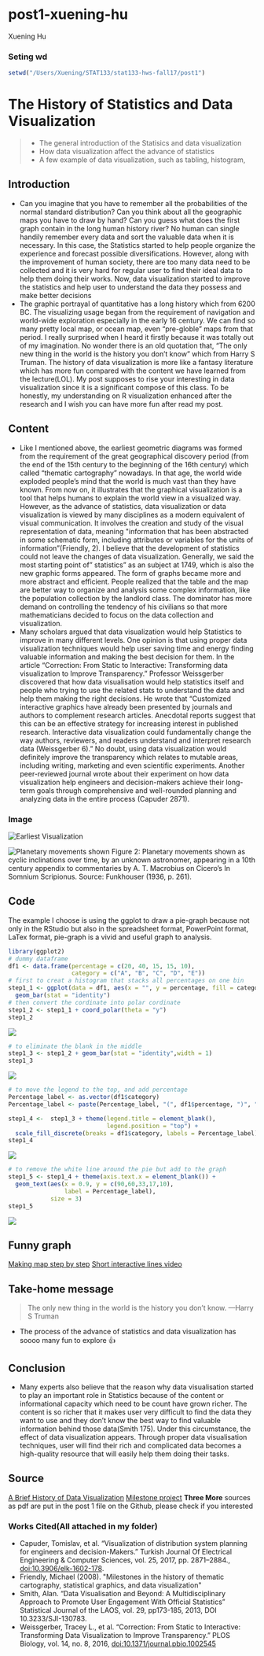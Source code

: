 post1-xuening-hu
================
Xuening Hu

### Seting wd

``` r
setwd("/Users/Xuening/STAT133/stat133-hws-fall17/post1")
```

The History of Statistics and Data Visualization
================================================

> -   The general introduction of the Statisics and data visualization
> -   How data visualization affect the advance of statistics
> -   A few example of data visualization, such as tabling, histogram,

Introduction
------------

-   Can you imagine that you have to remember all the probabilities of the normal
    standard distribution? Can you think about all the geographic maps you have to
    draw by hand? Can you guess what does the first graph contain in the long human
    history river? No human can single handily remember every data and sort the
    valuable data when it is necessary. In this case, the Statistics started to
    help people organize the experience and forecast possible diversifications.
    However, along with the improvement of human society, there are too many data
    need to be collected and it is very hard for regular user to find their ideal
    data to help them doing their works. Now, data visualization started to improve
    the statistics and help user to understand the data they possess and make better decisions
-   The graphic portrayal of quantitative has a long history which from 6200 BC.
    The visualizing usage began from the requirement of navigation and world-wide
    exploration especially in the early 16 century. We can find so many pretty
    local map, or ocean map, even “pre-globle” maps from that period. I really
    surprised when I heard it firstly because it was totally out of my imagination.
    No wonder there is an old quotation that, “The only new thing in the world is
    the history you don’t know” which from Harry S Truman. The history of data
    visualization is more like a fantasy literature which has more fun compared
    with the content we have learned from the lecture(LOL). My post supposes to
    rise your interesting in data visualization since it is a significant compose
    of this class. To be honestly, my understanding on R visualization enhanced
    after the research and I wish you can have more fun after read my post.

Content
-------

-   Like I mentioned above, the earliest geometric diagrams was formed from the
    requirement of the great geographical discovery period (from the end of the
    15th century to the beginning of the 16th century) which called “thematic
    cartography” nowadays. In that age, the world wide exploded people’s mind
    that the world is much vast than they have known. From now on, it illustrates
    that the graphical visualization is a tool that helps humans to explain the
    world view in a visualized way. However, as the advance of statistics, data
    visualization or data visualization is viewed by many disciplines as a modern
    equivalent of visual communication. It involves the creation and study of the
    visual representation of data, meaning "information that has been abstracted
    in some schematic form, including attributes or variables for the units of
    information”(Friendly, 2). I believe that the development of statistics
    could not leave the changes of data visualization. Generally, we said the
    most starting point of” statistics” as an subject at 1749, which is also
    the new graphic forms appeared. The form of graphs became more and more
    abstract and efficient. People realized that the table and the map are
    better way to organize and analysis some complex information, like the
    population collection by the landlord class. The dominator has more demand
    on controlling the tendency of his civilians so that more mathematicians
    decided to focus on the data collection and visualization.  
-   Many scholars argued that data visualization would help Statistics to
    improve in many different levels. One opinion is that using proper
    data visualization techniques would help user saving time and energy
    finding valuable information and making the best decision for them.
    In the article “Correction: From Static to Interactive: Transforming
    data visualization to Improve Transparency.” Professor Weissgerber
    discovered that how data visualisation would help statistics itself and
    people who trying to use the related stats to understand the data and help
    them making the right decisions. He wrote that “Customized interactive
    graphics have already been presented by journals and authors to complement
    research articles. Anecdotal reports suggest that this can be an effective
    strategy for increasing interest in published research. Interactive data
    visualization could fundamentally change the way authors, reviewers, and
    readers understand and interpret research data (Weissgerber 6).” No doubt,
    using data visualization would definitely improve the transparency which
    relates to mutable areas, including writing, marketing and even scientific
    experiments. Another peer-reviewed journal wrote about their experiment on
    how data visualization help engineers and decision-makers achieve their
    long-term goals through comprehensive and well-rounded planning and analyzing
    data in the entire process (Capuder 2871).

### Image

![Earliest Visualization](http://www.math.yorku.ca/SCS/Gallery/images/oldest-map_s.jpg)

![Planetary movements shown](http://www.math.yorku.ca/SCS/Gallery/icons/planetenkl.gif)
Figure 2: Planetary movements shown as cyclic inclinations over time, by an unknown astronomer,
appearing in a 10th century appendix to commentaries by A. T. Macrobius on Cicero’s
In Somnium Scripionus. Source: Funkhouser (1936, p. 261).

Code
----

The example I choose is using the ggplot to draw a pie-graph because not only in
the RStudio but also in the spreadsheet format, PowerPoint format, LaTex format,
pie-graph is a vivid and useful graph to analysis.

``` r
library(ggplot2)
# dummy dataframe
df1 <- data.frame(percentage = c(20, 40, 15, 15, 10), 
                  category = c("A", "B", "C", "D", "E"))
# first to creat a histogram that stacks all percentages on one bin
step1_1 <- ggplot(data = df1, aes(x = "", y = percentage, fill = category)) +
  geom_bar(stat = "identity")
# then convert the cordinate into polar cordinate
step1_2 <- step1_1 + coord_polar(theta = "y")
step1_2
```

![](post1-xuening-hu_files/figure-markdown_github-ascii_identifiers/unnamed-chunk-2-1.png)

``` r
# to eliminate the blank in the middle
step1_3 <- step1_2 + geom_bar(stat = "identity",width = 1)
step1_3
```

![](post1-xuening-hu_files/figure-markdown_github-ascii_identifiers/unnamed-chunk-2-2.png)

``` r
# to move the legend to the top, and add percentage
Percentage_label <- as.vector(df1$category)
Percentage_label <- paste(Percentage_label, "(", df1$percentage, ")", "%")

step1_4 <-  step1_3 + theme(legend.title = element_blank(), 
                            legend.position = "top") + 
  scale_fill_discrete(breaks = df1$category, labels = Percentage_label) 
step1_4
```

![](post1-xuening-hu_files/figure-markdown_github-ascii_identifiers/unnamed-chunk-2-3.png)

``` r
# to remove the white line around the pie but add to the graph
step1_5 <- step1_4 + theme(axis.text.x = element_blank()) + 
  geom_text(aes(x = 0.9, y = c(90,60,33,17,10), 
                label = Percentage_label), 
            size = 3)
step1_5
```

![](post1-xuening-hu_files/figure-markdown_github-ascii_identifiers/unnamed-chunk-2-4.png)

Funny graph
-----------

[Making map step by step](http://www.kevjohnson.org/making-maps-in-r/)
[Short interactive lines video](http://www.youtube.com/watch?v=IFYVDCWr1XQ/)

Take-home message
-----------------

> The only new thing in the world is the history you don’t know. —Harry S Truman

-   The process of the advance of statistics and data visualization has
    soooo many fun to explore :thumbsup:

Conclusion
----------

-   Many experts also believe that the reason why data visualisation started to
    play an important role in Statistics because of the content or informational
    capacity which need to be count have grown richer. The content is so richer
    that it makes user very difficult to find the data they want to use and they
    don’t know the best way to find valuable information behind those data(Smith 175).
    Under this circumstance, the effect of data visualization appears. Through proper
    data visualisation techniques, user will find their rich and complicated data
    becomes a high-quality resource that will easily help them doing their tasks.

Source
------

[A Brief History of Data Visualization](http://www.datavis.ca/papers/hbook.pdf)
[Milestone project](http://www.math.yorku.ca/SCS/Gallery/milestone/milestone.pdf)
**Three More** sources as pdf are put in the post 1 file on the Github,
please check if you interested

### Works Cited(All attached in my folder)

-   Capuder, Tomislav, et al. “Visualization of distribution system planning for engineers
    and decision-Makers.” Turkish Journal Of Electrical Engineering & Computer Sciences,
    vol. 25, 2017, pp. 2871–2884., <doi:10.3906/elk-1602-178>.
-   Friendly, Michael (2008). "Milestones in the history of thematic cartography,
    statistical graphics, and data visualization"
-   Smith, Alan. “Data Visualisation and Beyond: A Multidisciplinary Approach to
    Promote User Engagement With Official Statistics” Statistical Journal
    of the LAOS, vol. 29, pp173-185, 2013, DOI 10.3233/SJI-130783.
-   Weissgerber, Tracey L., et al. “Correction: From Static to Interactive:
    Transforming Data Visualization to Improve Transparency.” PLOS Biology,
    vol. 14, no. 8, 2016, <doi:10.1371/journal.pbio.1002545>
